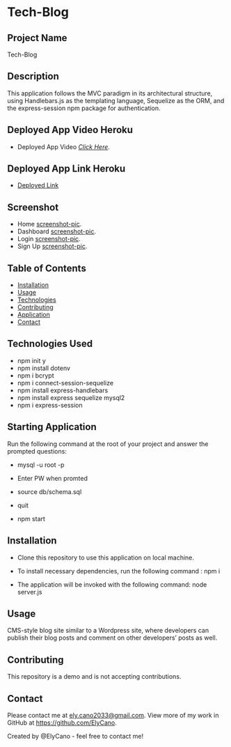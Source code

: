 # Tech-Blog

## Project Name

Tech-Blog

## Description

This application follows the MVC paradigm in its architectural structure, using Handlebars.js as the templating language, Sequelize as the ORM, and the express-session npm package for authentication.

## Deployed App Video Heroku

- Deployed App Video [_Click Here_](https://watch.screencastify.com/v/abJFp58PW2CR0XSMFjy4).

## Deployed App Link Heroku

- [Deployed Link ](https://tech-blog-app-ec.herokuapp.com)

## Screenshot

- Home [screenshot-pic](https://github.com/ElyCano/Tech-Blog/blob/main/__tests__/Home.jpg?raw=true).
- Dashboard [screenshot-pic](https://github.com/ElyCano/Tech-Blog/blob/main/__tests__/Dashboard.jpg?raw=true).
- Login [screenshot-pic](https://github.com/ElyCano/Tech-Blog/blob/main/__tests__/Login.jpg?raw=true).
- Sign Up [screenshot-pic](https://github.com/ElyCano/Tech-Blog/blob/main/__tests__/SignUp.jpg?raw=true).

## Table of Contents

- [Installation](#Installation)
- [Usage](#Usage)
- [Technologies](#Technologies_Used)
- [Contributing](#Contributing)
- [Application](#Starting_Application)
- [Contact](#Contact)

## Technologies Used

- npm init y
- npm install dotenv
- npm i bcrypt
- npm i connect-session-sequelize
- npm install express-handlebars
- npm install express sequelize mysql2
- npm i express-session

## Starting Application

Run the following command at the root of your project and answer the prompted questions:

- mysql -u root -p

- Enter PW when promted

- source db/schema.sql

- quit

- npm start

## Installation

- Clone this repository to use this application on local machine.

- To install necessary dependencies, run the following command :
  npm i

- The application will be invoked with the following command:
  node server.js

## Usage

CMS-style blog site similar to a Wordpress site, where developers can publish their blog posts and comment on other developers’ posts as well.

## Contributing

This repository is a demo and is not accepting contributions.

## Contact

Please contact me at ely.cano2033@gmail.com. View more of my work in GitHub at https://github.com/ElyCano.

Created by @ElyCano - feel free to contact me!
